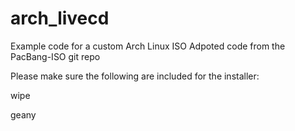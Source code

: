 # arch_livecd
Example code for a custom Arch Linux ISO
Adpoted code from the PacBang-ISO git repo

Please make sure the following are included for the installer:

wipe

geany
